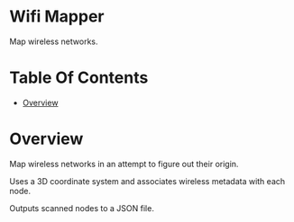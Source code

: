 # Wifi Mapper
Map wireless networks.

# Table Of Contents
- [Overview](#overview)

# Overview
Map wireless networks in an attempt to figure out their origin.

Uses a 3D coordinate system and associates wireless metadata with each node.

Outputs scanned nodes to a JSON file.
